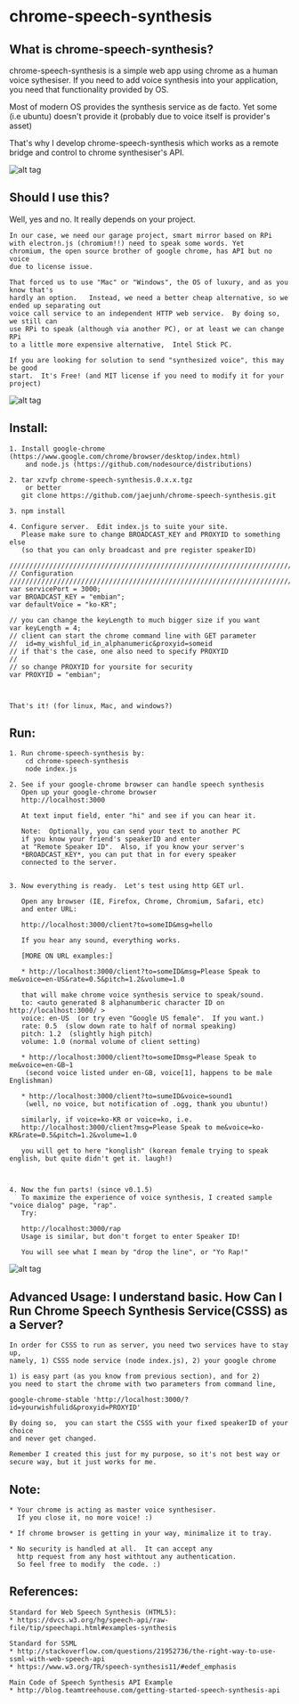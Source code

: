 # chrome-speech-synthesis

## What is chrome-speech-synthesis?

chrome-speech-synthesis is a simple web app using chrome as a human voice sythesiser. 
If you need to add voice synthesis into your application, you need that functionality
provided by OS.  
	
Most of modern OS provides the synthesis service as de facto.  Yet some (i.e ubuntu)
doesn't provide it (probably due to voice itself is provider's asset)
	
That's why I develop chrome-speech-synthesis which works as a remote bridge and control 
to chrome synthesiser's API.

![alt tag](https://github.com/jaejunh/chrome-speech-synthesis/blob/master/doc/brainstroming.jpg)

	
## Should I use this?
	
Well, yes and no.  It really depends on your project.  
	
	In our case, we need our garage project, smart mirror based on RPi 
	with electron.js (chromium!!) need to speak some words. Yet 
	chromium, the open source brother of google chrome, has API but no voice
	due to license issue.
	
	That forced us to use "Mac" or "Windows", the OS of luxury, and as you know that's 
	hardly an option.   Instead, we need a better cheap alternative, so we ended up separating out 
	voice call service to an independent HTTP web service.  By doing so, we still can 
	use RPi to speak (although via another PC), or at least we can change RPi 
	to a little more expensive alternative,  Intel Stick PC.
	
	If you are looking for solution to send "synthesized voice", this may be good
	start.  It's Free! (and MIT license if you need to modify it for your project)
	
![alt tag](https://github.com/jaejunh/chrome-speech-synthesis/blob/master/doc/usage.jpg)

## Install:

	1. Install google-chrome (https://www.google.com/chrome/browser/desktop/index.html) 
		and node.js (https://github.com/nodesource/distributions)

	2. tar xzvfp chrome-speech-synthesis.0.x.x.tgz
		or better 
	   git clone https://github.com/jaejunh/chrome-speech-synthesis.git

	3. npm install 

	4. Configure server.  Edit index.js to suite your site.  
	   Please make sure to change BROADCAST_KEY and PROXYID to something else 
	   (so that you can only broadcast and pre register speakerID)

	////////////////////////////////////////////////////////////////////////
	// Configuration
	////////////////////////////////////////////////////////////////////////
	var servicePort = 3000;          
	var BROADCAST_KEY = "embian";
	var defaultVoice = "ko-KR";

	// you can change the keyLength to much bigger size if you want
	var keyLength = 4;
	// client can start the chrome command line with GET parameter
	//  id=my_wishful_id_in_alphanumeric&proxyid=someid
	// if that's the case, one also need to specify PROXYID 
	// 
	// so change PROXYID for yoursite for security 
	var PROXYID = "embian";

	   
	
	That's it! (for linux, Mac, and windows?)

## Run:
	1. Run chrome-speech-synthesis by:
		cd chrome-speech-synthesis
		node index.js
	
	2. See if your google-chrome browser can handle speech synthesis
	   Open up your google-chrome browser 
	   http://localhost:3000

	   At text input field, enter "hi" and see if you can hear it.

	   Note:  Optionally, you can send your text to another PC
	   if you know your friend's speakerID and enter
	   at "Remote Speaker ID".  Also, if you know your server's 
	   *BROADCAST_KEY*, you can put that in for every speaker
	   connected to the server.


	3. Now everything is ready.  Let's test using http GET url.

	   Open any browser (IE, Firefox, Chrome, Chromium, Safari, etc)
	   and enter URL:
	
	   http://localhost:3000/client?to=someID&msg=hello

	   If you hear any sound, everything works.  

	   [MORE ON URL examples:]
	   
	   * http://localhost:3000/client?to=someID&msg=Please Speak to me&voice=en-US&rate=0.5&pitch=1.2&volume=1.0
	   
	   that will make chrome voice synthesis service to speak/sound.
	   to: <auto generated 8 alphanumberic character ID on http://localhost:3000/ >
	   voice: en-US  (or try even "Google US female".  If you want.)
	   rate: 0.5  (slow down rate to half of normal speaking)
	   pitch: 1.2  (slightly high pitch)
	   volume: 1.0 (normal volume of client setting)
	   
	   * http://localhost:3000/client?to=someIDmsg=Please Speak to me&voice=en-GB~1     
	   	(second voice listed under en-GB, voice[1], happens to be male Englishman)
	   		
	   * http://localhost:3000/client?to=sumeID&voice=sound1
		(well, no voice, but notification of .ogg, thank you ubuntu!)
						
	   similarly, if voice=ko-KR or voice=ko, i.e.  
	   http://localhost:3000/client?msg=Please Speak to me&voice=ko-KR&rate=0.5&pitch=1.2&volume=1.0
	
	   you will get to here "konglish" (korean female trying to speak english, but quite didn't get it. laugh!)
	 
	 

	4. Now the fun parts! (since v0.1.5)
	   To maximize the experience of voice synthesis, I created sample "voice dialog" page, "rap".
	   Try:
	
	   http://localhost:3000/rap
	   Usage is similar, but don't forget to enter Speaker ID!

	   You will see what I mean by "drop the line", or "Yo Rap!"
	   

![alt tag](https://github.com/jaejunh/chrome-speech-synthesis/blob/master/doc/rap.png)


## Advanced Usage:  I understand basic.  How Can I Run Chrome Speech Synthesis Service(CSSS) as a Server?
	
	In order for CSSS to run as server, you need two services have to stay up, 
	namely, 1) CSSS node service (node index.js), 2) your google chrome
	
	1) is easy part (as you know from previous section), and for 2)
	you need to start the chrome with two parameters from command line,

	google-chrome-stable 'http://localhost:3000/?id=yourwishfulid&proxyid=PROXYID'

	By doing so,  you can start the CSSS with your fixed speakerID of your choice
	and never get changed.

	Remember I created this just for my purpose, so it's not best way or
	secure way, but it just works for me.


## Note:
	* Your chrome is acting as master voice synthesiser.
	  If you close it, no more voice! :)

	* If chrome browser is getting in your way, minimalize it to tray.

	* No security is handled at all.  It can accept any
	  http request from any host withtout any authentication.
	  So feel free to modify  the code. :)

## References:  
	Standard for Web Speech Synthesis (HTML5): 
	* https://dvcs.w3.org/hg/speech-api/raw-file/tip/speechapi.html#examples-synthesis
	
	Standard for SSML
	* http://stackoverflow.com/questions/21952736/the-right-way-to-use-ssml-with-web-speech-api
	* https://www.w3.org/TR/speech-synthesis11/#edef_emphasis

	Main Code of Speech Synthesis API Example
	* http://blog.teamtreehouse.com/getting-started-speech-synthesis-api
